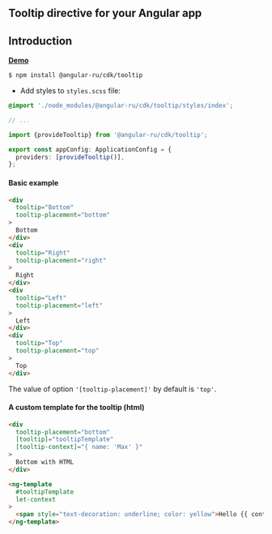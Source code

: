 ## Tooltip directive for your Angular app

## Introduction

[**Demo**](https://angular-ru.github.io/angular-ru-sdk/tooltip-demo)

```bash
$ npm install @angular-ru/cdk/tooltip
```

- Add styles to `styles.scss` file:

```scss
@import './node_modules/@angular-ru/cdk/tooltip/styles/index';

// ...
```

```typescript
import {provideTooltip} from '@angular-ru/cdk/tooltip';

export const appConfig: ApplicationConfig = {
  providers: [provideTooltip()],
};
```

#### Basic example

```html
<div
  tooltip="Bottom"
  tooltip-placement="bottom"
>
  Bottom
</div>
<div
  tooltip="Right"
  tooltip-placement="right"
>
  Right
</div>
<div
  tooltip="Left"
  tooltip-placement="left"
>
  Left
</div>
<div
  tooltip="Top"
  tooltip-placement="top"
>
  Top
</div>
```

The value of option `'[tooltip-placement]'` by default is `'top'`.

#### A custom template for the tooltip (html)

```html
<div
  tooltip-placement="bottom"
  [tooltip]="tooltipTemplate"
  [tooltip-context]="{ name: 'Max' }"
>
  Bottom with HTML
</div>

<ng-template
  #tooltipTemplate
  let-context
>
  <span style="text-decoration: underline; color: yellow">Hello {{ context.name }}</span>
</ng-template>
```
